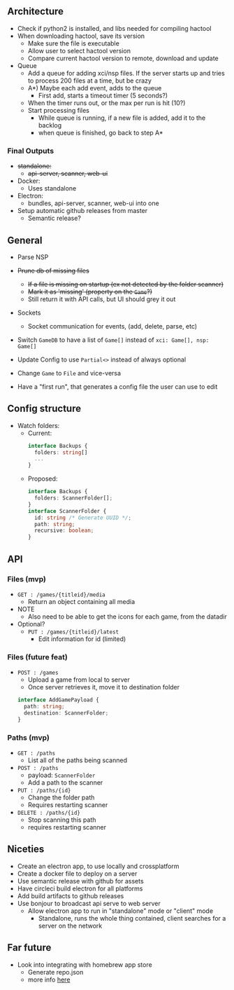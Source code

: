 ## Architecture

- Check if python2 is installed, and libs needed for compiling hactool
- When downloading hactool, save its version
  - Make sure the file is executable
  - Allow user to select hactool version
  - Compare current hactool version to remote, download and update
- Queue
  - Add a queue for adding xci/nsp files. If the server starts up and tries to process 200 files at a time, but be crazy
  - A\*) Maybe each add event, adds to the queue
    - First add, starts a timeout timer (5 seconds?)
  - When the timer runs out, or the max per run is hit (10?)
  - Start processing files
    - While queue is running, if a new file is added, add it to the backlog
    - when queue is finished, go back to step A\*

### Final Outputs

- ~~standalone:~~
  - ~~api-server, scanner, web-ui~~
- Docker:
  - Uses standalone
- Electron:
  - bundles, api-server, scanner, web-ui into one
- Setup automatic github releases from master
  - Semantic release?

## General

- Parse NSP
- ~~Prune db of missing files~~
  - ~~If a file is missing on startup (ex not detected by the folder scanner)~~
  - ~~Mark it as 'missing' (property on the `Game`?)~~
  - Still return it with API calls, but UI should grey it out
- Sockets
  - Socket communication for events, (add, delete, parse, etc)
- Switch `GameDB` to have a list of `Game[]` instead of `xci: Game[], nsp: Game[]`
- Update Config to use `Partial<>` instead of always optional

- Change `Game` to `File` and vice-versa
- Have a "first run", that generates a config file the user can use to edit

## Config structure

- Watch folders:
  - Current:
    ```typescript
    interface Backups {
      folders: string[]
      ...
    }
    ```
  - Proposed:
    ```typescript
    interface Backups {
      folders: ScannerFolder[];
    }
    interface ScannerFolder {
      id: string /* Generate UUID */;
      path: string;
      recursive: boolean;
    }
    ```

## API

### Files (mvp)

- `GET : /games/{titleid}/media`
  - Return an object containing all media
- NOTE
  - Also need to be able to get the icons for each game, from the datadir
- Optional?
  - `PUT : /games/{titleid}/latest`
    - Edit information for id (limited)

### Files (future feat)

- `POST : /games`
  - Upload a game from local to server
  - Once server retrieves it, move it to destination folder
  ```typescript
  interface AddGamePayload {
    path: string;
    destination: ScannerFolder;
  }
  ```

### Paths (mvp)

- `GET : /paths`
  - List all of the paths being scanned
- `POST : /paths`
  - payload: `ScannerFolder`
  - Add a path to the scanner
- `PUT : /paths/{id}`
  - Change the folder path
  - Requires restarting scanner
- `DELETE : /paths/{id}`
  - Stop scanning this path
  - requires restarting scanner

## Niceties

- Create an electron app, to use locally and crossplatform
- Create a docker file to deploy on a server
- Use semantic release with github for assets
- Have circleci build electron for all platforms
- Add build artifacts to github releases
- Use bonjour to broadcast api serve to web server
  - Allow electron app to run in "standalone" mode or "client" mode
    - Standalone, runs the whole thing contained, client searches for a server on the network

## Far future

- Look into integrating with homebrew app store
  - Generate repo.json
  - more info [here](https://github.com/vgmoose/appstorenx#maintaining-a-repo)
